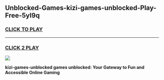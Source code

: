 
## Unblocked-Games-kizi-games-unblocked-Play-Free-5yl9q
<h3>
<a href="https://premium76.site?title=kizi-games-unblocked&ref=10A">CLICK TO PLAY</a></h3>
<hr>

<h3>
<a href="https://premium76.site?title=kizi-games-unblocked&ref=10A">CLICK 2 PLAY</a>
  
</h3>

<a href="https://premium76.site?title=kizi-games-unblocked&ref=10A"><img src="https://clearcache.store/games.png"></a>


**kizi-games-unblocked games unblocked: Your Gateway to Fun and Accessible Online Gaming**
